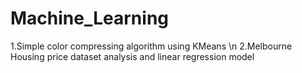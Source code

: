 # Machine_Learning
1.Simple color compressing algorithm using KMeans \n
2.Melbourne Housing price dataset analysis and linear regression model
